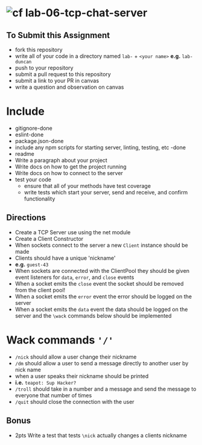 
![cf](https://i.imgur.com/7v5ASc8.png) lab-06-tcp-chat-server
======

## To Submit this Assignment
  * fork this repository
  * write all of your code in a directory named `lab-` + `<your name>` **e.g.** `lab-duncan`
  * push to your repository
  * submit a pull request to this repository
  * submit a link to your PR in canvas
  * write a question and observation on canvas

# Include
* gitignore-done
* eslint-done
* package.json-done
* include any npm scripts for starting server, linting, testing, etc -done
* readme
 * Write a paragraph about your project
 * Write docs on how to get the project running
 * Write docs on how to connect to the server
* test your code
  * ensure that all of your methods have test coverage
  * write tests which start your server, send and receive, and confirm functionality

## Directions
* Create a TCP Server use using the net module
* Create a Client Constructor
* When sockets connect to the server a new `Client` instance should be made
* Clients should have a unique 'nickname'
 * **e.g.** `guest-43`
* When sockets are connected with the ClientPool they should be given event listeners for `data`, `error`, and `close` events
 * When a socket emits the `close` event the socket should be removed from the client pool!
 * When a socket emits the `error` event the error should be logged on the server
 * When a socket emits the `data` event the data should be logged on the server and the `\wack` commands below should be implemented

# Wack commands `'/'`
* `/nick` should allow a user change their nickname
* `/dm` should allow a user to send a message directly to another user by nick name
* when a user speaks their nickname should be printed
 * **i.e.** `teapot: Sup Hacker?`
* `/troll` should take in a number and a message and send the message to everyone that number of times
* `/quit` should close the connection with the user

## Bonus
* 2pts Write a test that tests `\nick` actually changes a clients nickname
